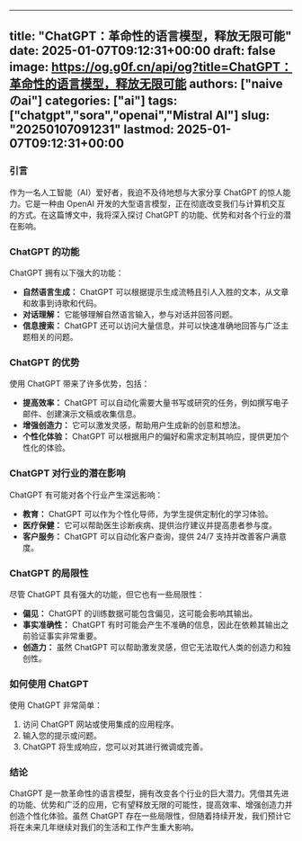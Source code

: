 
---
title: "ChatGPT：革命性的语言模型，释放无限可能"
date: 2025-01-07T09:12:31+00:00
draft: false
image: https://og.g0f.cn/api/og?title=ChatGPT：革命性的语言模型，释放无限可能
authors: ["naiveのai"]
categories: ["ai"]
tags: ["chatgpt","sora","openai","Mistral AI"]
slug: "20250107091231"
lastmod: 2025-01-07T09:12:31+00:00
---
### 引言

作为一名人工智能（AI）爱好者，我迫不及待地想与大家分享 ChatGPT 的惊人能力。它是一种由 OpenAI 开发的大型语言模型，正在彻底改变我们与计算机交互的方式。在这篇博文中，我将深入探讨 ChatGPT 的功能、优势和对各个行业的潜在影响。

### ChatGPT 的功能

ChatGPT 拥有以下强大的功能：

- **自然语言生成：** ChatGPT 可以根据提示生成流畅且引人入胜的文本，从文章和故事到诗歌和代码。
- **对话理解：** 它能够理解自然语言输入，参与对话并回答问题。
- **信息搜索：** ChatGPT 还可以访问大量信息，并可以快速准确地回答与广泛主题相关的问题。

### ChatGPT 的优势

使用 ChatGPT 带来了许多优势，包括：

- **提高效率：** ChatGPT 可以自动化需要大量书写或研究的任务，例如撰写电子邮件、创建演示文稿或收集信息。
- **增强创造力：** 它可以激发灵感，帮助用户生成新的创意和想法。
- **个性化体验：** ChatGPT 可以根据用户的偏好和需求定制其响应，提供更加个性化的体验。

### ChatGPT 对行业的潜在影响

ChatGPT 有可能对各个行业产生深远影响：

- **教育：** ChatGPT 可以作为个性化导师，为学生提供定制化的学习体验。
- **医疗保健：** 它可以帮助医生诊断疾病、提供治疗建议并提高患者参与度。
- **客户服务：** ChatGPT 可以自动化客户查询，提供 24/7 支持并改善客户满意度。

### ChatGPT 的局限性

尽管 ChatGPT 具有强大的功能，但它也有一些局限性：

- **偏见：** ChatGPT 的训练数据可能包含偏见，这可能会影响其输出。
- **事实准确性：** ChatGPT 有时可能会产生不准确的信息，因此在依赖其输出之前验证事实非常重要。
- **创造力：** 虽然 ChatGPT 可以帮助激发灵感，但它无法取代人类的创造力和独创性。

### 如何使用 ChatGPT

使用 ChatGPT 非常简单：

1. 访问 ChatGPT 网站或使用集成的应用程序。
2. 输入您的提示或问题。
3. ChatGPT 将生成响应，您可以对其进行微调或完善。

### 结论

ChatGPT 是一款革命性的语言模型，拥有改变各个行业的巨大潜力。凭借其先进的功能、优势和广泛的应用，它有望释放无限的可能性，提高效率、增强创造力并创造个性化体验。虽然 ChatGPT 存在一些局限性，但随着持续开发，我们预计它将在未来几年继续对我们的生活和工作产生重大影响。